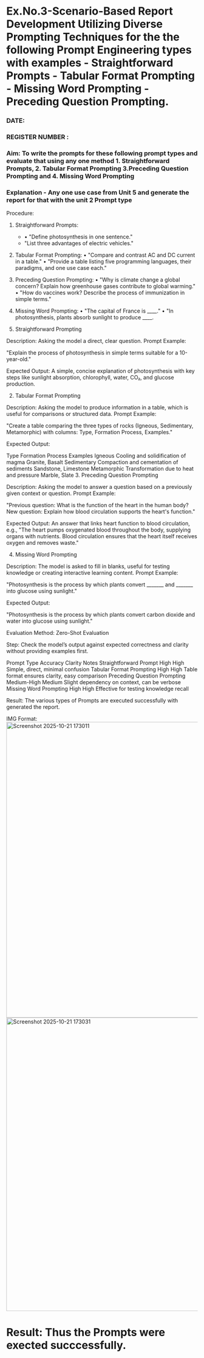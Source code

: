 # Ex.No.3-Scenario-Based Report Development Utilizing Diverse Prompting Techniques for the the following Prompt Engineering types with examples - Straightforward Prompts - Tabular Format Prompting - Missing Word Prompting - Preceding Question Prompting.

### DATE:                                                                            
### REGISTER NUMBER : 
### Aim: To write the prompts for these following prompt types and evaluate that using any one method 1. Straightforward Prompts, 2. Tabular Format Prompting 3.Preceding Question Prompting and 4. Missing Word Prompting

### Explanation - Any one use case from Unit 5 and generate the report for that with the unit 2 Prompt type
Procedure:
1.	Straightforward Prompts:
    - •	"Define photosynthesis in one sentence."
    - 	"List three advantages of electric vehicles."

 3.	Tabular Format Prompting:
     •	"Compare and contrast AC and DC current in a table."
     •	"Provide a table listing five programming languages, their paradigms, and one use case each."
3. Preceding Question Prompting:
    •	"Why is climate change a global concern? Explain how greenhouse gases contribute to global warming."
    •	"How do vaccines work? Describe the process of immunization in simple terms."
4. Missing Word Prompting:
   •	"The capital of France is ____."
  •	"In photosynthesis, plants absorb sunlight to produce ____.


1. Straightforward Prompting

Description: Asking the model a direct, clear question.
Prompt Example:

"Explain the process of photosynthesis in simple terms suitable for a 10-year-old."

Expected Output:
A simple, concise explanation of photosynthesis with key steps like sunlight absorption, chlorophyll, water, CO₂, and glucose production.

2. Tabular Format Prompting

Description: Asking the model to produce information in a table, which is useful for comparisons or structured data.
Prompt Example:

"Create a table comparing the three types of rocks (Igneous, Sedimentary, Metamorphic) with columns: Type, Formation Process, Examples."

Expected Output:

Type	Formation Process	Examples
Igneous	Cooling and solidification of magma	Granite, Basalt
Sedimentary	Compaction and cementation of sediments	Sandstone, Limestone
Metamorphic	Transformation due to heat and pressure	Marble, Slate
3. Preceding Question Prompting

Description: Asking the model to answer a question based on a previously given context or question.
Prompt Example:

"Previous question: What is the function of the heart in the human body?
New question: Explain how blood circulation supports the heart's function."

Expected Output:
An answer that links heart function to blood circulation, e.g., "The heart pumps oxygenated blood throughout the body, supplying organs with nutrients. Blood circulation ensures that the heart itself receives oxygen and removes waste."

4. Missing Word Prompting

Description: The model is asked to fill in blanks, useful for testing knowledge or creating interactive learning content.
Prompt Example:

"Photosynthesis is the process by which plants convert _______ and _______ into glucose using sunlight."

Expected Output:

"Photosynthesis is the process by which plants convert carbon dioxide and water into glucose using sunlight."

Evaluation Method: Zero-Shot Evaluation

Step: Check the model’s output against expected correctness and clarity without providing examples first.

Prompt Type	Accuracy	Clarity	Notes
Straightforward Prompt	High	High	Simple, direct, minimal confusion
Tabular Format Prompting	High	High	Table format ensures clarity, easy comparison
Preceding Question Prompting	Medium-High	Medium	Slight dependency on context, can be verbose
Missing Word Prompting	High	High	Effective for testing knowledge recall


Result: The various types of Prompts are executed successfully with generated the report.

IMG Format:
<img width="547" height="778" alt="Screenshot 2025-10-21 173011" src="https://github.com/user-attachments/assets/f52ad59d-cacb-4187-999c-361abdcc5a67" />
<img width="547" height="772" alt="Screenshot 2025-10-21 173031" src="https://github.com/user-attachments/assets/ff1e268a-6410-44fc-973b-4a32f0dbc361" />



# Result: Thus the Prompts were exected succcessfully.

